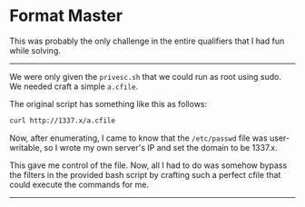 # Format Master

This was probably the only challenge in the entire qualifiers that I had fun while solving.

---

We were only given the `privesc.sh` that we could run as root using sudo. We needed craft a simple `a.cfile`.

The original script has something like this as follows:

```bash
curl http://1337.x/a.cfile
```
Now, after enumerating, I came to know that the `/etc/passwd` file was user-writable, so I wrote my own server's IP and set the domain to be 1337.x.

This gave me control of the file. Now, all I had to do was somehow bypass the filters in the provided bash script by crafting such a perfect cfile that could execute the commands for me.

---


